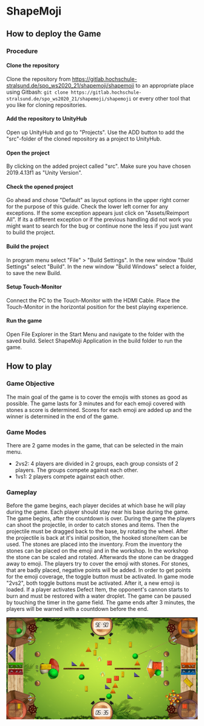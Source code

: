 # ShapeMoji

## How to deploy the Game

### Procedure

#### Clone the repository
Clone the repository from https://gitlab.hochschule-stralsund.de/spo_ws2020_21/shapemoji/shapemoji to an appropriate place using Gitbash: `git clone https://gitlab.hochschule-stralsund.de/spo_ws2020_21/shapemoji/shapemoji` or every other tool that you like for cloning repositories.
#### Add the repository to UnityHub
Open up UnityHub and go to "Projects". Use the ADD button to add the "src"-folder of the cloned repository as a project to UnityHub.
#### Open the project
By clicking on the added project called "src". Make sure you have chosen 2019.4.13f1 as "Unity Version".
#### Check the opened project
Go ahead and chose "Default" as layout options in the upper right corner for the purpose of this guide. Check the lower left corner for any exceptions. If the some exception appears just click on "Assets/Reimport All". If its a different exception or if the previous handling did not work you might want to search for the bug or continue none the less if you just want to build the project.
#### Build the project
In program menu select "File" > "Build Settings". In the new window "Build Settings" select "Build". In the new window "Build Windows" select a folder, to save the new Build.
#### Setup Touch-Monitor
Connect the PC to the Touch-Monitor with the HDMI Cable. Place the Touch-Monitor in the horizontal position for the best playing experience.
#### Run the game
Open File Explorer in the Start Menu and navigate to the folder with the saved build. Select ShapeMoji Application in the build folder to run the game.

## How to play

### Game Objective

The main goal of the game is to cover the emojis with stones as good as possible. The game lasts for 3 minutes and for each emoji covered with stones a score is determined. Scores for each emoji are added up and the winner is determined in the end of the game.

### Game Modes
There are 2 game modes in the game, that can be selected in the main menu.

* 2vs2: 4 players are divided in 2 groups, each group consists of 2 players. The groups compete against each other.
* 1vs1: 2 players compete against each other.

### Gameplay
Before the game begins, each player decides at which base he will play during the game. Each player should stay near his base during the game.
The game begins, after the countdown is over.
During the game the players can shoot the projectile, in order to catch stones and items. Then the projectile must be dragged back to the base, by rotating the wheel. After the projectile is back at it's initial position, the hooked stone/item can be used.
The stones are placed into the inventory.
From the inventory the stones can be placed on the emoji and in the workshop.
In the workshop the stone can be scaled and rotated. Afterwards the stone can be dragged away to emoji.
The players try to cover the emoji with stones. For stones, that are badly placed, negative points will be added.
In order to get points for the emoji coverage, the toggle button must be activated. In game mode "2vs2", both toggle buttons must be activated. After it, a new emoji is loaded.
If a player activates Defect Item, the opponent's cannon starts to burn and must be restored with a water droplet.
The game can be paused by touching the timer in the game field.
The game ends after 3 minutes, the players will be warned with a countdown before the end.

![Shapemoji Screenshot](src/Assets/Sprites/shapemoji.jpg)